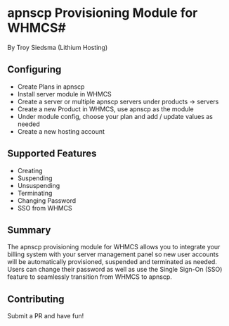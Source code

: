 # apnscp Provisioning Module for WHMCS#
By Troy Siedsma (Lithium Hosting)

## Configuring
- Create Plans in apnscp
- Install server module in WHMCS
- Create a server or multiple apnscp servers under products -> servers
- Create a new Product in WHMCS, use apnscp as the module
- Under module config, choose your plan and add / update values as needed
- Create a new hosting account

## Supported Features
- Creating
- Suspending
- Unsuspending
- Terminating
- Changing Password
- SSO from WHMCS

## Summary ##

The apnscp provisioning module for WHMCS allows you to integrate your billing system with your server management panel so new user accounts will be automatically provisioned, suspended and terminated as needed.  Users can change their password as well as use the Single Sign-On (SSO) feature to seamlessly transition from WHMCS to apnscp.

## Contributing

Submit a PR and have fun!